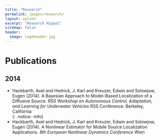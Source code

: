 ```yaml
---
title: "Research"
permalink: /pages/research/
layout: splash
excerpt: "Research HippoC"
sitemap: false
header:
  image: logoheader.jpg
---
```

<h1>Publications</h1>
<h2>2014</h2>

<ul>
  <li>Hackbarth, Axel and Hedrick, J. Karl and Kreuzer, Edwin and Solowjow, Eugen (2014). A Bayesian Approach to Model-Based Localization of a Diffusive Source. <i>RSS Workshop on Autonomous Control, Adaptation, and Learning for Underwater Vehicles</i> RSS Conference: Berkeley, California</li>{: .notice--info}
  <li>Hackbarth, Axel and Hedrick, J. Karl and Kreuzer, Edwin and Solowjow, Eugen (2014). A Nonlinear Estimator for Mobile Source Localization Applications. <i>8th European Nonlinear Dynamics Conference</i> Wien</li>
</ul>
